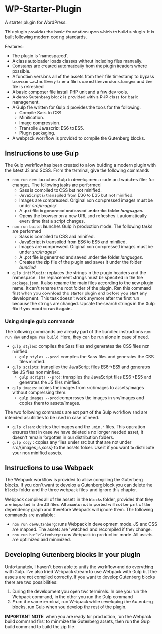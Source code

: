 # WP-Starter-Plugin
A starter plugin for WordPress.

This plugin provides the basic foundation upon which to build a plugin. It is built following modern coding standards.

Features:
* The plugin is 'namespaced'.
* A class autoloader loads classes without including files manually.
* Constants are created automatically from the plugin headers where possible.
* A function versions all of the assets from their file timestamp to bypass browser cache. Every time a file is saved the version changes and the file is refreshed.
* A basic composer file install PHP unit and a few dev tools.
* A demo Gutenberg block is provided with a PHP class for basic management.
* A Gulp file written for Gulp 4 provides the tools for the following.
     * Compile Sass to CSS.
     * Minification.
     * Image compression.
     * Transpile Javascript ES6 to ES5.
     * Plugin packaging.
* A webpack workflow is provided to compile the Gutenberg blocks.

## Instructions to use Gulp
The Gulp workflow has been created to allow building a modern plugin with the latest JS and SCSS.
From the terminal, give the following commands
* `npm run dev`: launches Gulp in development mode and watches files for changes. The following tasks are performed 
    * Sass is compiled to CSS but not minified.
    * JavaScript is transpiled from ES6 to ES5 but not minified.
    * Images are compressed. Original non compressed images must be under *src/images/*
    * A .pot file is generated and saved under the folder *languages*.
    * Opens the browser on a new URL and refreshes it automatically every time that a script changes.
* `npm run build`: launches Gulp in production mode. The following tasks are performed 
    * Sass is compiled to CSS and minified.
    * JavaScript is transpiled from ES6 to ES5 and minified.
    * Images are compressed. Original non compressed images must be under *src/images/*
    * A .pot file is generated and saved under the folder *languages*.
    * Creates the zip file of the plugin and saves it under the folder *bundled*
* `gulp initPlugin`: replaces the strings in the plugin headers and the namespace. The replacement strings must be specified in the file `package.json`. It also rename the main files according to the new plugin name. It can't rename the root folder of the plugin. Run this command first when you download the starter plugin and before you start any development. This task doesn't work anymore after the first run because the strings are changed. Update the search strings in the Gulp file if you need to run it again.

### Using single gulp commands
The following commands are already part of the bundled instructions `npm run dev` and `npm run build`. Here, they can be run alone in case of need.
* `gulp styles`: compiles the Sass files and generates the CSS files non minfied.
    * `gulp styles --prod`: compiles the Sass files and generates the CSS files minfied.
* `gulp scripts`: transpiles the JavaScript files ES6->ES5 and generates the JS files non minfied.
    * `gulp scripts --prod`: transpiles the JavaScript files ES6->ES5 and generates the JS files minfied.
* `gulp images`: copies the images from src/images to assets/images without compressing them.
    * `gulp images --prod` compresses the images in src/images and copies them to assets/images.

The two following commands are not part of the Gulp workflow and are intended as utilities to be used in case of need.
* `gulp clean`: deletes the images and the `.min.*` files. This operation ensures that in case we have deleted a no longer needed asset, it doesn't remain forgotten in our distribution folders.
* `gulp copy` : copies any files under src but that are not under src/{images,js,scss} to the assets folder. Use it if you want to distribute your non minified assets.

## Instructions to use Webpack
The Webpack workflow is provided to allow compiling the Gutenberg blocks. If you don't want to develop a Gutenberg block you can delete the `blocks` folder and the three webpack files, and ignore this chapter.

Webpack compiles all of the assets in the `blocks` folder, provided that they are imported in the JS files.
All assets not imported will not be part of the dependency graph and therefore Webpack will ignore them.
The following commands are available:
* `npm run devGutenberg`: runs Webpack in development mode. JS and CSS are mapped. The assets are 'watched' and recompiled if they change.
* `npm run buildGutenberg`: runs Webpack in production mode. All assets are optimized and minimized.

## Developing Gutenberg blocks in your plugin
Unfortunately, I haven't been able to unify the workflow and do everything with Gulp. I've also tried Webpack stream to use Webpack with Gulp but the assets are not compiled correctly.
If you want to develop Gutenberg blocks there are two possibilities:
1. During the development you open two terminals. In one you run the Webpack command, in the other you run the Gulp command.
2. From the same terminal, run Webpack while developing the Gutenberg blocks, run Gulp when you develop the rest of the plugin.

**IMPORTANT NOTE**: when you are ready for production, run the Webpack build command first to minimize the Gutenberg assets, then run the Gulp build command to build the zip file.
